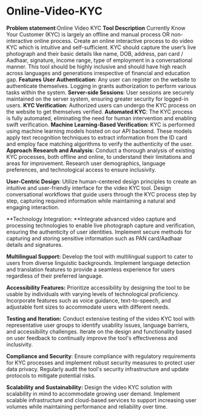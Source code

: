 # Online-Video-KYC
**Problem statement**:Online Video KYC
**Tool Description** 
Currently Know Your Customer (KYC) is largely an offline and manual process OR non-interactive online process. Create an online interactive process to do video KYC which is intuitive and self-sufficient. KYC should capture the user’s live photograph and their basic details like name, DOB, address, pan card / Aadhaar, signature, income range, type of employment in a conversational manner. This tool should be highly inclusive and should have high reach across languages and generations irrespective of financial and education gap.
**Features**
**User Authentication**: Any user can register on the website to authenticate themselves. Logging in grants authorization to perform various tasks within the system.
**Server-side Sessions**: User sessions are securely maintained on the server system, ensuring greater security for logged-in users.
**KYC Verification**: Authorized users can undergo the KYC process on the website to get themselves verified.
**Automated KYC**: The KYC process is fully automated, eliminating the need for human intervention and enabling swift verification.
**Machine Learning-Based Verification**: KYC is performed using machine learning models hosted on our API backend. These models apply text recognition techniques to extract information from the ID card and employ face matching algorithms to verify the authenticity of the user.
**Approach**
**Research and Analysis:** Conduct a thorough analysis of existing KYC processes, both offline and online, to understand their limitations and areas for improvement. Research user demographics, language preferences, and technological access to ensure inclusivity.

**User-Centric Design**: Utilize human-centered design principles to create an intuitive and user-friendly interface for the video KYC tool. Design conversational workflows that guide users through the KYC process step by step, capturing required information while maintaining a natural and engaging interaction.

**Technology Integration: **Integrate advanced video capture and processing technologies to enable live photograph capture and verification, ensuring the authenticity of user identities. Implement secure methods for capturing and storing sensitive information such as PAN card/Aadhaar details and signatures.

**Multilingual Support:** Develop the tool with multilingual support to cater to users from diverse linguistic backgrounds. Implement language detection and translation features to provide a seamless experience for users regardless of their preferred language.

**Accessibility Features:** Prioritize accessibility by designing the tool to be usable by individuals with varying levels of technological proficiency. Incorporate features such as voice guidance, text-to-speech, and adjustable font sizes to accommodate users with different needs.

**Testing and Iteration:** Conduct extensive testing of the video KYC tool with representative user groups to identify usability issues, language barriers, and accessibility challenges. Iterate on the design and functionality based on user feedback to continually improve the tool's effectiveness and inclusivity.

**Compliance and Security**: Ensure compliance with regulatory requirements for KYC processes and implement robust security measures to protect user data privacy. Regularly audit the tool's security infrastructure and update protocols to mitigate potential risks.

**Scalability and Sustainability:** Design the video KYC solution with scalability in mind to accommodate growing user demand. Implement scalable infrastructure and cloud-based services to support increasing user volumes while maintaining performance and reliability over time.

